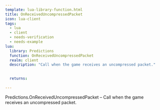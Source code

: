 ```yaml
---
template: lua-library-function.html
title: OnReceivedUncompressedPacket
icon: lua-client
tags:
  - lua
  - client
  - needs-verification
  - needs-example
lua:
  library: Predictions
  function: OnReceivedUncompressedPacket
  realm: client
  description: "Call when the game receives an uncompressed packet."
  
  
  returns:
    
---
```


<div class="lua__search__keywords">
Predictions.OnReceivedUncompressedPacket &#x2013; Call when the game receives an uncompressed packet.
</div>
